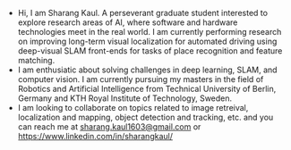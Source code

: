 - Hi, I am Sharang Kaul. A perseverant graduate student interested to explore research areas of AI, where software and hardware technologies meet in the real world.
I am currently performing research on improving long-term visual localization for automated driving using deep-visual SLAM front-ends for tasks of place recognition and feature matching. 
- I am enthusiatic about solving challenges in deep learning, SLAM, and computer vision. I am currently pursuing my masters in the field of Robotics and Artificial Intelligence from Technical University of Berlin, Germany and KTH Royal Institute of Technology, Sweden. 
- I am looking to collaborate on topics related to image retreival, localization and mapping, object detection and tracking, etc. and you can reach me at sharang.kaul1603@gmail.com or https://www.linkedin.com/in/sharangkaul/

<!---
SharangKaul123/SharangKaul123 is a ✨ special ✨ repository because its `README.md` (this file) appears on your GitHub profile.
You can click the Preview link to take a look at your changes.
--->

